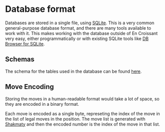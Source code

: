 # Database format

Databases are stored in a single file, using [SQLite](https://www.sqlite.org/index.html). This is a very common general-purpose database format, and there are many tools available to work with it. This makes working with the database outside of En Croissant very easy, either programmatically or with existing SQLite tools like [DB Browser for SQLite](https://sqlitebrowser.org/).

## Schemas

The schema for the tables used in the database can be found [here](https://github.com/franciscoBSalgueiro/en-croissant/blob/master/src-tauri/src/db/create.sql).

## Move Encoding

Storing the moves in a human-readable format would take a lot of space, so they are encoded in a binary format.

Each move is encoded as a single byte, represeting the index of the move in the list of legal moves in the position. The move list is generated with [Shakmaty](https://github.com/niklasf/shakmaty) and then the encoded number is the index of the move in that list.